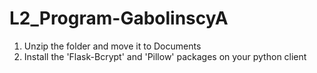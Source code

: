 # L2_Program-GabolinscyA
 1) Unzip the folder and move it to Documents
 2) Install the 'Flask-Bcrypt' and 'Pillow' packages on your python client

